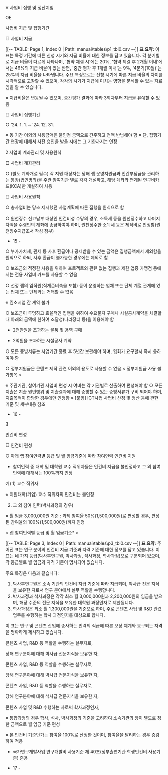Ⅴ 사업비 집행 및 정산지침

OE

사업비 지급 및 집행기간

□ 사업비 지급



[[-- TABLE: Page 1, Index 0 | Path: manual\tables\p1_tbl0.csv --]]
**표 요약:** 이 표는 특정 기간에 따른 신청 시기와 지급 비율에 대한 정보를 담고 있습니다. 각 분기별로 지급 비율이 다르게 나타나며, '협약 체결 시'에는 20%, '협약 체결 후 2개월 이내'에서는 46%의 지급 비율이 있는 반면, '중간 평가 후 1개월 이내'는 9%, '4분기(10월)'는 25%의 지급 비율을 나타냅니다. 주요 특징으로는 신청 시기에 따른 지급 비율의 차이를 시각적으로 고찰할 수 있으며, 각각의 시기가 지급에 미치는 영향을 분석할 수 있는 자료임을 알 수 있습니다.



※ 지급비율은 변동될 수 있으며, 중간평가 결과에 따라 3회차부터 지급을 유예할 수 있음

□ 사업비 집행기간

○ ’24. 1. 1. ~ ’24. 12. 31.

※ 동 기간 이외의 사용금액은 불인정 금액으로 간주하고 전액 반납해야 함 ※ 단, 집행기간 연장에 대해서 사전 승인을 받을 시에는 그 기한까지는 인정

2 사업비 계좌관리 및 사용원칙

□ 사업비 계좌관리

○ (별도 계좌개설 필수) 각 지원 대상자는 당해 랩 운영지원금과 민간부담금을 관리하는 통장(법인명의)을 주관·참여기관 별로 각각 개설하고, 해당 계좌와 연계된 연구비카드(KCA)만 개설하여 사용

□ 사업비 사용원칙

○ 총사업비는 당초 제시했던 사업계획에 따른 집행을 원칙으로 함

○ 원천징수 신고납부 대상인 인건비성 수당의 경우, 소득세 등을 원천징수하고 나머지 차액을 수령인의 계좌에 송금하여야 하며, 원천징수한 소득세 등은 제작비로 인정함(원천징수지급조서 작성 첨부)

- 15 -

○ 부가가치세, 관세 등 사후 환급이나 공제받을 수 있는 금액은 집행금액에서 제외함을 원칙으로 하되, 사후 환급이 불가능한 경우에는 예외로 함

○ 보조금의 적정한 사용을 위하여 프로젝트와 관련 없는 집행과 제한 업종 가맹점 등에서는 전용 사업비 카드를 사용할 수 없음

○ 선정 랩의 임직원(직계존비속을 포함) 등이 운영하는 업체 또는 단체 계열 관계에 있는 업체 또는 단체와는 거래할 수 없음

※ 컨소시엄 간 계약 불가

○ 보조금이 투명하고 효율적인 집행을 위하여 수요물자 구매나 시설공사계약을 체결할 때 아래의 금액에 한하여 조달청(나라장터 등)을 이용해야 함

- 2천만원을 초과하는 물품 및 용역 구매

- 2억원을 초과하는 시설공사 계약

○ 모든 증빙서류는 사업기간 종료 후 5년간 보관해야 하며, 협회가 요구할시 즉시 응하여야 함

○ 정부지원금은 콘텐츠 제작 관련 이외의 용도로 사용할 수 없음 < 정부지원금 사용 불가항목 >

※ 주관기관, 참여기관 사업비 편성 시 여비는 각 기관별로 산출하여 편성해야 함 ○ 모든 지출은 지출 원인행위 및 지출결과에 대해 증빙할 수 있는 증빙서류가 구비 되어야 하며, 지출목적이 합당한 경우에만 인정함 ※ [붙임] ICT사업 사업비 산정 및 정산 등에 관한 기준 및 세부내용 참조

- 16 -

3

인건비 편성

□ 인건비 편성

○ 아래 랩 참여인력별 등급 및 월 임금기준에 따라 참여인력 인건비 지원

- 참여인력 중 대학 및 대학원 교수 직위자들은 인건비 지급을 불인정하고 그 외 참여인력에 대해서는 100%까지 인정

예) 1) 교수 직위자

※ 지원대학(기업) 교수 직위자의 인건비는 불인정

2) 그 외 참여 인력(박사과정의 경우)

※ 월 임금 3,000,000원 기준 : 과제 참여율 50%(1,500,000원)로 편성할 경우, 편성된 참여율의 100%(1,500,000원)까지 인정

< 랩 참여인력별 등급 및 월 임금기준* >



[[-- TABLE: Page 3, Index 0 | Path: manual\tables\p3_tbl0.csv --]]
**표 요약:** 주어진 표는 연구 분야의 인건비 지급 기준과 자격 기준에 대한 정보를 담고 있습니다. 이 표는 네 가지 등급(박사후연구원, 박사과정, 석사과정, 학사과정)으로 구분되어 있으며, 각 등급별로 월 임금과 자격 기준이 명시되어 있습니다.

주요 특징은 다음과 같습니다:
1. 박사후연구원은 소속 기관의 인건비 지급 기준에 따라 지급되며, 박사급 전문 지식을 보유한 자로서 연구 분야에서 실무 역할을 수행합니다.
2. 박사과정과 석사과정은 각각 최소 월 3,000,000원과 2,200,000원의 임금을 받으며, 해당 수준의 전문 지식을 보유한 대학원 과정인자로 제한됩니다.
3. 학사과정은 최소 월 1,300,000원을 기준으로 하며, 주로 콘텐츠 사업 및 R&D 관련 업무를 수행하는 학사 과정인자를 대상으로 합니다. 

이 표는 연구 및 콘텐츠 산업에 종사하는 인력의 직급에 따른 보상 체계와 요구되는 자격을 명확하게 제시하고 있습니다.



콘텐츠 사업, R&D 등 역할을 수행하는 실무자로,

당해 연구분야에 대해 박사급 전문지식을 보유한 자,

콘텐츠 사업, R&D 등 역할을 수행하는 실무자로,

당해 연구분야에 대해 박사급 전문지식을 보유한 자,

콘텐츠 사업, R&D 등 역할을 수행하는 실무자로,

당해 연구분야에 대해 석사급 전문지식을 보유한 자,

콘텐츠 사업 및 R&D 수행하는 자로써 학사과정인자,

※ 통합과정의 경우 학사, 석사, 박사과정의 기준을 고려하여 소속기관의 장이 별도로 정한 금액으로 월 임금 기준 편성

※ 본 인건비 기준단가는 참여율 100%로 산정한 것이며, 참여율을 달리하는 경우 증감하여 적용

* 국가연구개발사업 연구개발비 사용기준 제 40조(정부출연기관 학생인건비 사용기준) 준용

- 17 -